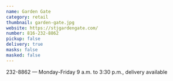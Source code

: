 ```yaml
---
name: Garden Gate
category: retail
thumbnail: garden-gate.jpg
website: https://stjgardengate.com/
number: 816-232-8862
pickup: false
delivery: true
masks: false
masked: false
---
```

232-8862 — Monday-Friday 9 a.m. to 3:30 p.m., delivery available